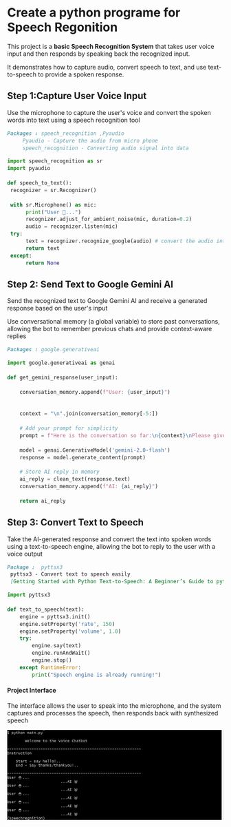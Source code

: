 # **Create a python programe for Speech Regonition**

This project is a **basic Speech Recognition System** that takes user voice input and then responds by speaking back the recognized input.

It demonstrates how to capture audio, convert speech to text, and use text-to-speech to provide a spoken response.

## **Step 1:Capture User Voice Input**
Use the microphone to capture the user's voice and convert the spoken words into text using a speech recognition tool

```markdown
Packages : speech_recognition ,Pyaudio 
     Pyaudio - Capture the audio from micro phone
     speech_recognition - Converting audio signal into data
```

   ```python
   import speech_recognition as sr
   import pyaudio

   def speech_to_text(): 
    recognizer = sr.Recognizer()
    
    with sr.Microphone() as mic:
         print("User 🧑...")
         recognizer.adjust_for_ambient_noise(mic, duration=0.2)
         audio = recognizer.listen(mic)
    try:
         text = recognizer.recognize_google(audio) # convert the audio into text
         return text
    except:
         return None
```

## **Step 2: Send Text to Google Gemini AI**
Send the recognized text to Google Gemini AI and receive a generated response based on the user's input

Use conversational memory (a global variable) to store past conversations, allowing the bot to remember previous chats and provide context-aware replies

```markdown
Packages : google.generativeai
```
```python
import google.generativeai as genai

def get_gemini_response(user_input):
   
    conversation_memory.append(f"User: {user_input}")

   
    context = "\n".join(conversation_memory[-5:])

    # Add your prompt for simplicity
    prompt = f"Here is the conversation so far:\n{context}\nPlease give me a short and easy-to-understand response."

    model = genai.GenerativeModel('gemini-2.0-flash')
    response = model.generate_content(prompt)

    # Store AI reply in memory
    ai_reply = clean_text(response.text)
    conversation_memory.append(f"AI: {ai_reply}")

    return ai_reply
```

## **Step 3: Convert Text to Speech**
Take the AI-generated response and convert the text into spoken words using a text-to-speech engine, allowing the bot to reply to the user with a voice output

```markdown
Package :  pyttsx3
 pyttsx3 - Convert text to speech easily
 [Getting Started with Python Text-to-Speech: A Beginner’s Guide to pyttsx3](https://srivastavayushmaan1347.medium.com/getting-started-with-python-text-to-speech-a-beginners-guide-to-pyttsx3-a105f130c420)

```

```python
import pyttsx3

def text_to_speech(text):
    engine = pyttsx3.init()
    engine.setProperty('rate', 150)
    engine.setProperty('volume', 1.0)
    try:
        engine.say(text)
        engine.runAndWait()
        engine.stop()
    except RuntimeError:
        print("Speech engine is already running!")
```

#### **Project Interface**
The interface allows the user to speak into the microphone, and the system captures and processes the speech, then responds back with synthesized speech

![Project Interface](images\iference.PNG)
